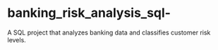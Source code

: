 # banking_risk_analysis_sql-
A SQL project that analyzes banking data and classifies customer risk levels.

